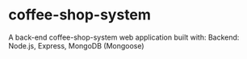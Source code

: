# coffee-shop-system
A back-end coffee-shop-system web application built with:  Backend: Node.js, Express, MongoDB (Mongoose)
